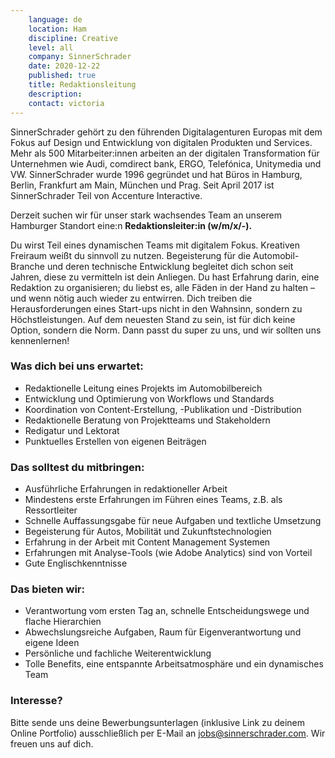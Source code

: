 ```yaml
---
    language: de
    location: Ham
    discipline: Creative
    level: all
    company: SinnerSchrader
    date: 2020-12-22
    published: true
    title: Redaktionsleitung
    description: 
    contact: victoria
---
```


SinnerSchrader gehört zu den führenden Digitalagenturen Europas mit dem Fokus auf Design und Entwicklung von digitalen Produkten und Services. Mehr als 500 Mitarbeiter:innen arbeiten an der digitalen Transformation für Unternehmen wie Audi, comdirect bank, ERGO, Telefónica, Unitymedia und VW. SinnerSchrader wurde 1996 gegründet und hat Büros in Hamburg, Berlin, Frankfurt am Main, München und Prag. Seit April 2017 ist SinnerSchrader Teil von Accenture Interactive.

Derzeit suchen wir für unser stark wachsendes Team an unserem Hamburger Standort eine:n **Redaktionsleiter:in (w/m/x/-).**

Du wirst Teil eines dynamischen Teams mit digitalem Fokus. Kreativen Freiraum weißt du sinnvoll zu nutzen. Begeisterung für die Automobil-Branche und deren technische Entwicklung begleitet dich schon seit Jahren, diese zu vermitteln ist dein Anliegen. Du hast Erfahrung darin, eine Redaktion zu organisieren; du liebst es, alle Fäden in der Hand zu halten – und wenn nötig auch wieder zu entwirren. Dich treiben die Herausforderungen eines Start-ups nicht in den Wahnsinn, sondern zu Höchstleistungen. Auf dem neuesten Stand zu sein, ist für dich keine Option, sondern die Norm. Dann passt du super zu uns, und wir sollten uns kennenlernen!

### Was dich bei uns erwartet:

- Redaktionelle Leitung eines Projekts im Automobilbereich
- Entwicklung und Optimierung von Workflows und Standards
- Koordination von Content-Erstellung, -Publikation und -Distribution
- Redaktionelle Beratung von Projektteams und Stakeholdern
- Redigatur und Lektorat
- Punktuelles Erstellen von eigenen Beiträgen

### Das solltest du mitbringen:

- Ausführliche Erfahrungen in redaktioneller Arbeit
- Mindestens erste Erfahrungen im Führen eines Teams, z.B. als Ressortleiter
- Schnelle Auffassungsgabe für neue Aufgaben und textliche Umsetzung
- Begeisterung für Autos, Mobilität und Zukunftstechnologien
- Erfahrung in der Arbeit mit Content Management Systemen 
- Erfahrungen mit Analyse-Tools (wie Adobe Analytics) sind von Vorteil
- Gute Englischkenntnisse

### Das bieten wir:

- Verantwortung vom ersten Tag an, schnelle Entscheidungswege und flache Hierarchien
- Abwechslungsreiche Aufgaben, Raum für Eigenverantwortung und eigene Ideen
- Persönliche und fachliche Weiterentwicklung
- Tolle Benefits, eine entspannte Arbeitsatmosphäre und ein dynamisches Team

### Interesse?

Bitte sende uns deine Bewerbungsunterlagen (inklusive Link zu deinem Online Portfolio) ausschließlich per E-Mail an <jobs@sinnerschrader.com>. Wir freuen uns auf dich.
